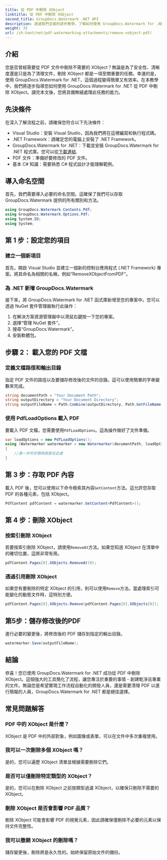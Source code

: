 ```yaml
---
title: 從 PDF 中刪除 XObject
linktitle: 從 PDF 中刪除 XObject
second_title: GroupDocs.Watermark .NET API
description: 透過我們全面的逐步教學，了解如何使用 GroupDocs.Watermark for .NET 輕鬆從 PDF 中刪除 XObject。
weight: 35
url: /zh-hant/net/pdf-watermarking-attachments/remove-xobject-pdf/
---
```

## 介紹
您是否曾經需要從 PDF 文件中刪除不需要的 XObject？無論是為了安全性、清晰度還是只是為了清理文件，刪除 XObject 都是一項至關重要的任務。幸運的是，使用 GroupDocs.Watermark for .NET，這個過程變得簡單又有效率。在本教學中，我們將逐步指導您如何使用 GroupDocs.Watermark for .NET 從 PDF 中刪除 XObject。讀完本文後，您將具備無縫處理此任務的能力。
## 先決條件
在深入了解流程之前，請確保您符合以下先決條件：
- Visual Studio：安裝 Visual Studio，因為我們將在這裡編寫和執行程式碼。
- .NET Framework：請確定您的電腦上安裝了 .NET Framework。
-  GroupDocs.Watermark for .NET：下載並安裝 GroupDocs.Watermark for .NET 程式庫。您可以從[下載連結](https://releases.groupdocs.com/Watermark/net/).
- PDF 文件：準備好要修改的 PDF 文件。
- 基本 C# 知識：需要熟悉 C# 程式設計才能理解範例。
## 導入命名空間
首先，我們需要導入必要的命名空間。這確保了我們可以存取 GroupDocs.Watermark 提供的所有類別和方法。
```csharp
using GroupDocs.Watermark.Contents.Pdf;
using GroupDocs.Watermark.Options.Pdf;
using System.IO;
using System;
```
## 第 1 步：設定您的項目
### 建立一個新項目
首先，開啟 Visual Studio 並建立一個新的控制台應用程式 (.NET Framework) 專案。將其命名為相關的名稱，例如“RemoveXObjectFromPDF”。
### 為 .NET 新增 GroupDocs.Watermark
接下來，將 GroupDocs.Watermark for .NET 函式庫新增至您的專案中。您可以透過 NuGet 套件管理器執行此操作：
1. 在解決方案資源管理器中以滑鼠右鍵按一下您的專案。
2. 選擇“管理 NuGet 套件”。
3. 搜尋“GroupDocs.Watermark”。
4. 安裝軟體包。
## 步驟 2： 載入您的 PDF 文檔
### 定義文檔路徑和輸出目錄
指定 PDF 文件的路徑以及要儲存修改後的文件的目錄。這可以使用簡單的字串變數來完成。
```csharp
string documentPath = "Your Document Path";
string outputDirectory = "Your Document Directory";
string outputFileName = Path.Combine(outputDirectory, Path.GetFileName(documentPath));
```
### 使用 PdfLoadOptions 載入 PDF
要載入 PDF 文檔，您需要使用`PdfLoadOptions`。這為操作做好了文件準備。
```csharp
var loadOptions = new PdfLoadOptions();
using (Watermarker watermarker = new Watermarker(documentPath, loadOptions))
{
    //進一步的步驟將嵌套在此處
}
```
## 第 3 步：存取 PDF 內容
載入 PDF 後，您可以使用以下命令檢索其內容`GetContent`方法。這允許您存取 PDF 的各種元素，包括 XObject。
```csharp
PdfContent pdfContent = watermarker.GetContent<PdfContent>();
```
## 第 4 步：刪除 XObject
### 按索引刪除 XObject
若要按索引刪除 XObject，請使用`RemoveAt`方法。如果您知道 XObject 在清單中的確切位置，這將非常有用。
```csharp
pdfContent.Pages[0].XObjects.RemoveAt(0);
```
### 透過引用刪除 XObject
如果您有要刪除的特定 XObject 的引用，則可以使用`Remove`方法。當處理索引可能變化的動態文件時，這特別方便。
```csharp
pdfContent.Pages[0].XObjects.Remove(pdfContent.Pages[0].XObjects[0]);
```
## 第5步：儲存修改後的PDF
進行必要的變更後，將修改後的 PDF 儲存到指定的輸出目錄。
```csharp
watermarker.Save(outputFileName);
```
## 結論
恭喜！您已使用 GroupDocs.Watermark for .NET 成功從 PDF 中刪除 XObject。這個強大的工具簡化了流程，讓您專注於重要的事情 - 創建乾淨且專業的文件。無論您是希望實現工作流程自動化的開發人員，還是需要清理 PDF 以進行簡報的人員，GroupDocs.Watermark for .NET 都是絕佳選擇。
## 常見問題解答
### PDF 中的 XObject 是什麼？
XObject 是 PDF 中的外部對象，例如圖像或表單，可以在文件中多次重複使用。
### 我可以一次刪除多個 XObject 嗎？
是的，您可以遍歷 XObject 清單並根據需要刪除它們。
### 是否可以僅刪除特定類型的 XObject？
是的，您可以在刪除 XObject 之前按類型過濾 XObject，以確保只刪除不需要的 XObject。
### 刪除 XObject 是否會影響 PDF 品質？
刪除 XObject 可能會影響 PDF 的視覺元素，因此請確保僅刪除不必要的元素以保持文件完整性。
### 我可以撤銷 XObject 的刪除嗎？
儲存變更後，刪除將是永久性的。始終保留原始文件的備份。